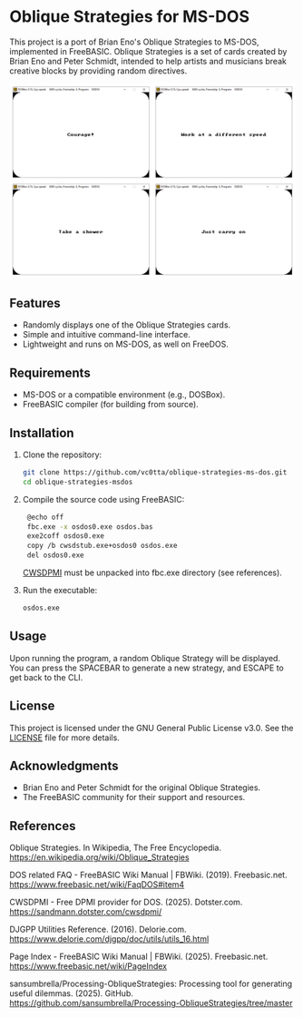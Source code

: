 # Oblique Strategies for MS-DOS

This project is a port of Brian Eno's Oblique Strategies to MS-DOS, implemented in FreeBASIC. Oblique Strategies is a set of cards created by Brian Eno and Peter Schmidt, intended to help artists and musicians break creative blocks by providing random directives.

![Oblique Strategies for FreeDOS and MS-DOS Screenshot](oblique_strategies_ms-dos_preview.jpg)

## Features

- Randomly displays one of the Oblique Strategies cards.
- Simple and intuitive command-line interface.
- Lightweight and runs on MS-DOS, as well on FreeDOS.

## Requirements

- MS-DOS or a compatible environment (e.g., DOSBox).
- FreeBASIC compiler (for building from source).

## Installation

1. Clone the repository:
   ```bash
   git clone https://github.com/vc0tta/oblique-strategies-ms-dos.git
   cd oblique-strategies-msdos
   ```

2. Compile the source code using FreeBASIC:
   ```bash
	@echo off
	fbc.exe -x osdos0.exe osdos.bas
	exe2coff osdos0.exe
	copy /b cwsdstub.exe+osdos0 osdos.exe
	del osdos0.exe
   ```
   [CWSDPMI](https://sandmann.dotster.com/cwsdpmi/) must be unpacked into fbc.exe directory (see references).

3. Run the executable:
   ```bash
   osdos.exe
   ```

## Usage

Upon running the program, a random Oblique Strategy will be displayed. You can press the SPACEBAR to generate a new strategy, and ESCAPE to get back to the CLI.

## License

This project is licensed under the GNU General Public License v3.0. See the [LICENSE](LICENSE) file for more details.

## Acknowledgments

- Brian Eno and Peter Schmidt for the original Oblique Strategies.
- The FreeBASIC community for their support and resources.

## References

Oblique Strategies. In Wikipedia, The Free Encyclopedia. https://en.wikipedia.org/wiki/Oblique_Strategies

DOS related FAQ - FreeBASIC Wiki Manual | FBWiki. (2019). Freebasic.net. https://www.freebasic.net/wiki/FaqDOS#item4

‌CWSDPMI - Free DPMI provider for DOS. (2025). Dotster.com. https://sandmann.dotster.com/cwsdpmi/

‌DJGPP Utilities Reference. (2016). Delorie.com. https://www.delorie.com/djgpp/doc/utils/utils_16.html

Page Index - FreeBASIC Wiki Manual | FBWiki. (2025). Freebasic.net. https://www.freebasic.net/wiki/PageIndex

‌sansumbrella/Processing-ObliqueStrategies: Processing tool for generating useful dilemmas. (2025). GitHub. https://github.com/sansumbrella/Processing-ObliqueStrategies/tree/master